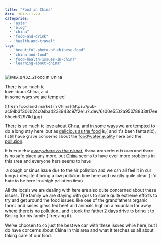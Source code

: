 ```yaml
---
title: "Food in China"
date: 2012-11-28
categories: 
  - "asia"
  - "blog"
  - "china"
  - "food-and-drink"
  - "health-and-travel"
tags: 
  - "beautiful-photo-of-chinese-food"
  - "china-and-food"
  - "food-health-issues-in-china"
  - "learning-about-china"
---
```


![IMG_8432_2](https://pub-ac94b3f306b24c0dba4238943c97f2e1.r2.dev/6a00e5502a95078833017ee55cea29970d.jpg)Food in China  
  
There is so much to  
love about China, and  
in some ways we are tempted

<!--more--> ![fresh food and market in China](https://pub-ac94b3f306b24c0dba4238943c97f2e1.r2.dev/6a00e5502a95078833017ee55ceb32970d.jpg)  
  
There is so much to [love about China](http://soultravelers3new.local/2012/11/china-travel-in-the-autumn.html "loving China travel "), and in some ways we are tempted to do a long stay here, but as [delicious as the food](http://soultravelers3new.local/2012/11/yum-loving-the-food-in-beijing.html "delicious food in China") is,( and it's been fantastic), I still have grave concerns about the [food/water quality](http://usatoday30.usatoday.com/news/world/story/2012-05-28/china-food-safety/55252482/1 "china food safety issues") here and the [pollution](http://www.cbc.ca/news/world/story/2012/07/04/pollution-china.html "pollution").  
  
It is true that [everywhere on the planet](http://soultravelers3new.local/2012/04/health-organic-raw-foods-and-travel.html "healthy organic food and travel"), these are serious issues and there is no safe place any more, but [China](http://soultravelers3new.local/2012/11/china-parks-and-martial-arts.html "china travel and exercise") seems to have even more problems in this area and everyone here seems to have

 a cough or sinus issue due to the air pollution and we can all feel it in our lungs ( despite it being a low pollution time here and usually quite clear. ( I'd hate to be here in a high pollution time).  
  
All the locals we are dealing with here are also quite concerned about these issues. The family we are staying with goes to some quite extreme efforts to try and get around the food issues, like one of the grandfathers organic farms and raises grass fed beef and animals high on a mountain far away where there is no pollution...and it took the father 2 days drive to bring it to Beijing for his family ( freezing it).  
  
We've choosen to do just the best we can with these issues while here, but I do have concerns about China in this area and what it teaches us all about taking care of our food.
